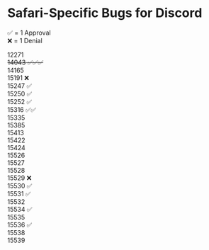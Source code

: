 # Safari-Specific Bugs for Discord  
✅ = 1 Approval  
❌ = 1 Denial  

12271  
~~14043 ✅✅✅~~  
14165  
15191 ❌  
15247 ✅  
15250 ✅  
15252 ✅  
15316 ✅✅  
15335  
15385  
15413  
15422   
15424  
15526  
15527  
15528  
15529 ❌  
15530 ✅   
15531 ✅  
15532   
15534 ✅  
15535   
15536 ✅   
15538   
15539   

